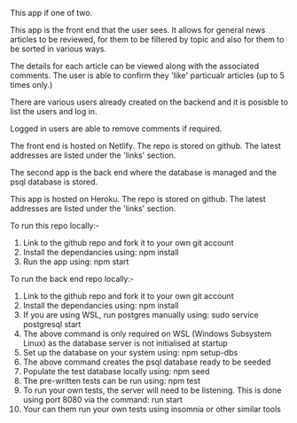 This app if one of two.

This app is the front end that the user sees. It allows for general news articles to be reviewed, for them to be filtered by topic and also for them to be sorted in various ways.

The details for each article can be viewed along with the associated comments. The user is able to confirm they 'like' particualr articles (up to 5 times only.)

There are various users already created on the backend and it is posisble to list the users and log in.

Logged in users are able to remove comments if required.

The front end is hosted on Netlify. The repo is stored on github. The latest addresses are listed under the 'links' section.

The second app is the back end where the database is managed and the psql database is stored.

This app is hosted on Heroku. The repo is stored on github. The latest addresses are listed under the 'links' section.

To run this repo locally:-

1.  Link to the github repo and fork it to your own git account
2.  Install the dependancies using: npm install
3.  Run the app using: npm start

To run the back end repo locally:-

1.  Link to the github repo and fork it to your own git account
2.  Install the dependancies using: npm install
3.  If you are using WSL, run postgres manually using: sudo service postgresql start
4.  The above command is only required on WSL (Windows Subsystem Linux) as the database server is not initialised at startup
5.  Set up the database on your system using: npm setup-dbs
6.  The above command creates the psql database ready to be seeded
7.  Populate the test database locally using: npm seed
8.  The pre-written tests can be run using: npm test
9.  To run your own tests, the server will need to be listening. This is done using port 8080 via the command: run start
10. Your can them run your own tests using insomnia or other similar tools
